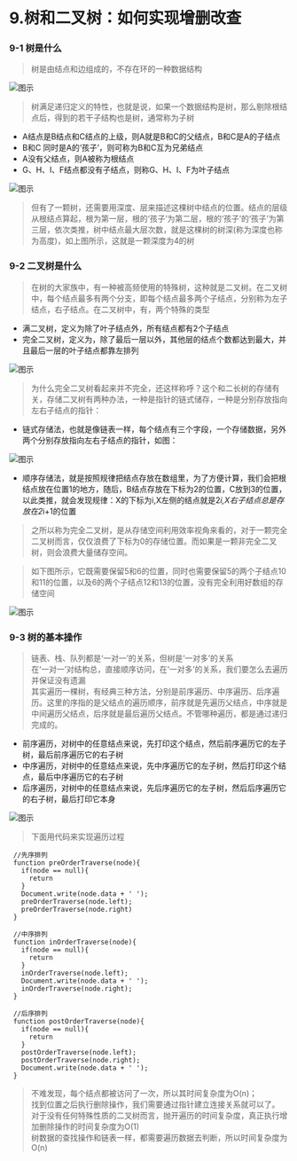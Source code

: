 # 9.树和二叉树：如何实现增删改查

### 9-1 树是什么

> 树是由结点和边组成的，不存在环的一种数据结构

![图示](/img/2020/algorithm/data9-1.jpg)

>树满足递归定义的特性，也就是说，如果一个数据结构是树，那么剔除根结点后，得到的若干子结构也是树，通常称为子树


- A结点是B结点和C结点的上级，则A就是B和C的父结点，B和C是A的子结点
- B和C 同时是A的‘孩子’，则可称为B和C互为兄弟结点
- A没有父结点，则A被称为根结点
- G、H、I、F结点都没有子结点，则称G、H、I、F为叶子结点

![图示](/img/2020/algorithm/data9-2.jpg)

> 但有了一颗树，还需要用深度、层来描述这棵树中结点的位置。结点的层级从根结点算起，根为第一层，根的‘孩子’为第二层，根的‘孩子’的‘孩子’为第三层，依次类推，树中结点最大层次数，就是这棵树的树深(称为深度也称为高度)，如上图所示，这就是一颗深度为4的树

### 9-2 二叉树是什么

> 在树的大家族中，有一种被高频使用的特殊树，这种就是二叉树。在二叉树中，每个结点最多有两个分支，即每个结点最多两个子结点，分别称为左子结点，右子结点。在二叉树中，有，两个特殊的类型

- 满二叉树，定义为除了叶子结点外，所有结点都有2个子结点
- 完全二叉树，定义为，除了最后一层以外，其他层的结点个数都达到最大，并且最后一层的叶子结点都靠左排列

![图示](/img/2020/algorithm/data9-3.jpg)

> 为什么完全二叉树看起来并不完全，还这样称呼？这个和二长树的存储有关，存储二叉树有两种办法，一种是指针的链式储存，一种是分别存放指向左右子结点的指针：

- 链式存储法，也就是像链表一样，每个结点有三个字段，一个存储数据，另外两个分别存放指向左右子结点的指针，如图：

![图示](/img/2020/algorithm/data9-5.jpg)

- 顺序存储法，就是按照规律把结点存放在数组里，为了方便计算，我们会把根结点放在位置1的地方，随后，B结点存放在下标为2的位置，C放到3的位置，以此类推，就会发现规律：X的下标为i,X左侧的结点就是2*i,X右子结点总是存放在2*i+1的位置

> 之所以称为完全二叉树，是从存储空间利用效率视角来看的，对于一颗完全二叉树而言，仅仅浪费了下标为0的存储位置。而如果是一颗非完全二叉树，则会浪费大量储存空间。

> 如下图所示，它既需要保留5和6的位置，同时也需要保留5的两个子结点10和11的位置，以及6的两个子结点12和13的位置，没有完全利用好数组的存储空间

![图示](/img/2020/algorithm/data9-6.jpg)

### 9-3 树的基本操作

> 链表、栈、队列都是‘一对一’的关系，但树是‘一对多’的关系<br/>
> 在‘一对一’对结构总，直接顺序访问，在‘一对多’的关系，我们要怎么去遍历并保证没有遗漏<br/>
> 其实遍历一棵树，有经典三种方法，分别是前序遍历、中序遍历、后序遍历。这里的序指的是父结点的遍历顺序，前序就是先遍历父结点，中序就是中间遍历父结点，后序就是最后遍历父结点。不管哪种遍历，都是通过递归完成的。

- 前序遍历，对树中的任意结点来说，先打印这个结点，然后前序遍历它的左子树，最后前序遍历它的右子树
- 中序遍历，对树中的任意结点来说，先中序遍历它的左子树，然后打印这个结点，最后中序遍历它的右子树
- 后序遍历，对树中的任意结点来说，先后序遍历它的左子树，然后后序遍历它的右子树，最后打印它本身

![图示](/img/2020/algorithm/data9-7.jpg)

> 下面用代码来实现遍历过程

```
 //先序排列
 function preOrderTraverse(node){
   if(node == null){
     return
   }
   Document.write(node.data + ' ');
   preOrderTraverse(node.left);
   preOrderTraverse(node.right)
 }

 //中序排列
 function inOrderTraverse(node){
   if(node == null){
     return
   }
   inOrderTraverse(node.left);
   Document.write(node.data + ' ');
   inOrderTraverse(node.right);
 }

 //后序排列
 function postOrderTraverse(node){
   if(node == null){
     return
   }
   postOrderTraverse(node.left);
   postOrderTraverse(node.right);
   Document.write(node.data + ' ');
 }
```

> 不难发现，每个结点都被访问了一次，所以其时间复杂度为O(n)；<br/>
> 找到位置之后执行删除操作，我们需要通过指针建立连接关系就可以了。<br/>
> 对于没有任何特殊性质的二叉树而言，抛开遍历的时间复杂度，真正执行增加删除操作的时间复杂度为O(1)<br/>
> 树数据的查找操作和链表一样，都需要遍历数据去判断，所以时间复杂度为O(n)<br/>


